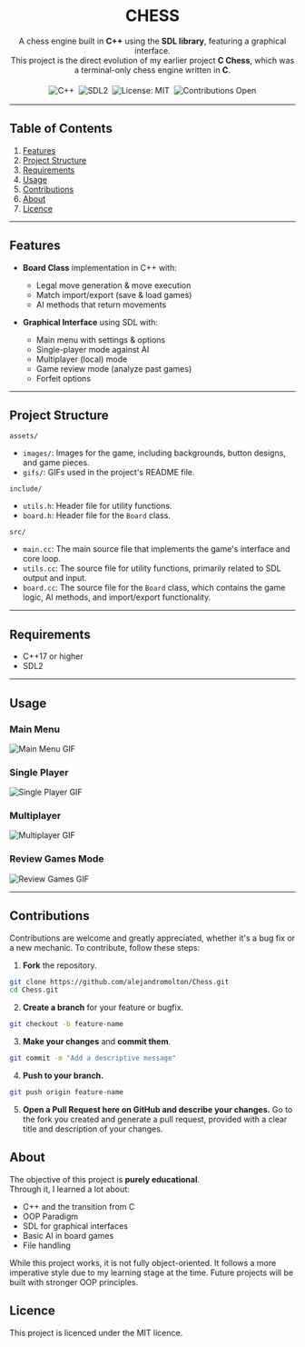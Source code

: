 <div align="center">
  <h1>CHESS</h1>
  <div>A chess engine built in <strong>C++</strong> using the <strong>SDL library</strong>, featuring a graphical interface.</div>
  <div>This project is the direct evolution of my earlier project <strong>C Chess</strong>, which was a terminal-only chess engine written in <strong>C</strong>.</div>
<br>
  <div>
    <img src="https://img.shields.io/badge/language-C++-blue.svg" alt="C++" style="display:inline-block; margin:2px;">
    <img src="https://img.shields.io/badge/library-SDL2-green.svg" alt="SDL2" style="display:inline-block; margin:2px;">
    <img src="https://img.shields.io/badge/License-MIT-yellow.svg" alt="License: MIT" style="display:inline-block; margin:2px;">
    <img src="https://img.shields.io/badge/contributions-OPEN-brightgreen.svg" alt="Contributions Open" style="display:inline-block; margin:2px;">
  </div>
</div>


---

## Table of Contents
1. [Features](#-features)  
2. [Project Structure](#-project-structure)  
3. [Requirements](#-requirements)  
4. [Usage](#-usage)  
5. [Contributions](#-contributions)  
6. [About](#-about)
7. [Licence](#-licence)


---

## Features
- **Board Class** implementation in C++ with:
  - Legal move generation & move execution  
  - Match import/export (save & load games)  
  - AI methods that return movements  

- **Graphical Interface** using SDL with:
  - Main menu with settings & options  
  - Single-player mode against AI  
  - Multiplayer (local) mode  
  - Game review mode (analyze past games)  
  - Forfeit options  

---

## Project Structure

`assets/`
* `images/`: Images for the game, including backgrounds, button designs, and game pieces.
* `gifs/`: GIFs used in the project's README file.

`include/`
* `utils.h`: Header file for utility functions.
* `board.h`: Header file for the `Board` class.

`src/`
* `main.cc`: The main source file that implements the game's interface and core loop.
* `utils.cc`: The source file for utility functions, primarily related to SDL output and input.
* `board.cc`: The source file for the `Board` class, which contains the game logic, AI methods, and import/export functionality.

---

## Requirements
- C++17 or higher  
- SDL2  

---

## Usage

### Main Menu
![Main Menu GIF](./docs/gifs/main-menu.gif)

### Single Player
![Single Player GIF](./docs/gifs/single-player.gif)

### Multiplayer
![Multiplayer GIF](./docs/gifs/multiplayer.gif)

### Review Games Mode
![Review Games GIF](./docs/gifs/review-games.gif)
 

---

## Contributions 
Contributions are welcome and greatly appreciated, whether it's a bug fix or a new mechanic. To contribute, follow these steps:

1. **Fork** the repository.
```bash
git clone https://github.com/alejandromolton/Chess.git
cd Chess.git
```

2. **Create a branch** for your feature or bugfix.
```bash
git checkout -b feature-name
```

3. **Make your changes** and **commit them**.
```bash
git commit -m "Add a descriptive message"
```

4. **Push to your branch.**
```bash
git push origin feature-name
```

5. **Open a Pull Request here on GitHub and describe your changes.**
   Go to the fork you created and generate a pull request, provided with a clear title and description of your changes.

## About

The objective of this project is **purely educational**.  
Through it, I learned a lot about:  
- C++ and the transition from C
- OOP Paradigm
- SDL for graphical interfaces  
- Basic AI in board games  
- File handling

While this project works, it is not fully object-oriented. It follows a more imperative style due to my learning stage at the time. Future projects will be built with stronger OOP principles.

## Licence

This project is licenced under the MIT licence.
